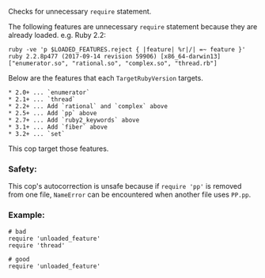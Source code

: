 Checks for unnecessary `require` statement.

The following features are unnecessary `require` statement because
they are already loaded. e.g. Ruby 2.2:

    ruby -ve 'p $LOADED_FEATURES.reject { |feature| %r|/| =~ feature }'
    ruby 2.2.8p477 (2017-09-14 revision 59906) [x86_64-darwin13]
    ["enumerator.so", "rational.so", "complex.so", "thread.rb"]

Below are the features that each `TargetRubyVersion` targets.

    * 2.0+ ... `enumerator`
    * 2.1+ ... `thread`
    * 2.2+ ... Add `rational` and `complex` above
    * 2.5+ ... Add `pp` above
    * 2.7+ ... Add `ruby2_keywords` above
    * 3.1+ ... Add `fiber` above
    * 3.2+ ... `set`

This cop target those features.

### Safety:

This cop's autocorrection is unsafe because if `require 'pp'` is removed from one file,
`NameError` can be encountered when another file uses `PP.pp`.

### Example:
    # bad
    require 'unloaded_feature'
    require 'thread'

    # good
    require 'unloaded_feature'